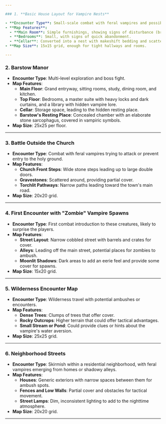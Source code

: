 ```yaml
---

### 1. **Basic House Layout for Vampire Nests**

- **Encounter Type**: Small-scale combat with feral vampires and possible thralls.  
- **Map Features**:  
  - **Main Room**: Simple furnishings, showing signs of disturbance (broken furniture, claw marks).  
  - **Bedrooms**: Small, with signs of quick abandonment.  
  - **Cellar**: Converted into a nest with makeshift bedding and scattered remains from feeding.  
- **Map Size**: 15x15 grid, enough for tight hallways and rooms.  

---
```


### 2. **Barstow Manor**

- **Encounter Type**: Multi-level exploration and boss fight.  
- **Map Features**:  
  - **Main Floor**: Grand entryway, sitting rooms, study, dining room, and kitchen.  
  - **Top Floor**: Bedrooms, a master suite with heavy locks and dark curtains, and a library with hidden vampire lore.  
  - **Cellar**: Storage space, leading to the hidden resting place.  
  - **Barstow's Resting Place**: Concealed chamber with an elaborate stone sarcophagus, covered in vampiric symbols.  
- **Map Size**: 25x25 per floor.  

---

### 3. **Battle Outside the Church**

- **Encounter Type**: Combat with feral vampires trying to attack or prevent entry to the holy ground.  
- **Map Features**:  
  - **Church Front Steps**: Wide stone steps leading up to large double doors.  
  - **Gravestones**: Scattered around, providing partial cover.  
  - **Torchlit Pathways**: Narrow paths leading toward the town's main road.  
- **Map Size**: 20x20 grid.  

---

### 4. **First Encounter with "Zombie" Vampire Spawns**

- **Encounter Type**: First combat introduction to these creatures, likely to surprise the players.  
- **Map Features**:  
  - **Street Layout**: Narrow cobbled street with barrels and crates for cover.  
  - **Alleys**: Leading off the main street, potential places for zombies to ambush.  
  - **Moonlit Shadows**: Dark areas to add an eerie feel and provide some cover for spawns.  
- **Map Size**: 15x20 grid.  

---

### 5. **Wilderness Encounter Map**

- **Encounter Type**: Wilderness travel with potential ambushes or encounters.  
- **Map Features**:  
  - **Dense Trees**: Clumps of trees that offer cover.  
  - **Rocky Outcrops**: Higher terrain that could offer tactical advantages.  
  - **Small Stream or Pond**: Could provide clues or hints about the vampire's water aversion.  
- **Map Size**: 25x25 grid.  

---

### 6. **Neighborhood Streets**

- **Encounter Type**: Skirmish within a residential neighborhood, with feral vampires emerging from homes or shadowy alleys.  
- **Map Features**:  
  - **Houses**: Generic exteriors with narrow spaces between them for ambush spots.  
  - **Fences and Low Walls**: Partial cover and obstacles for tactical movement.  
  - **Street Lamps**: Dim, inconsistent lighting to add to the nighttime atmosphere.  
- **Map Size**: 20x20 grid.  

---
